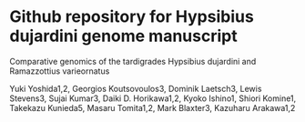 # Github repository for Hypsibius dujardini genome manuscript


Comparative genomics of the tardigrades Hypsibius dujardini and Ramazzottius varieornatus

Yuki Yoshida1,2, Georgios Koutsovoulos3, Dominik Laetsch3, Lewis Stevens3, Sujai Kumar3, Daiki D. Horikawa1,2, Kyoko Ishino1, Shiori Komine1, Takekazu Kunieda5, Masaru Tomita1,2, Mark Blaxter3, Kazuharu Arakawa1,2
